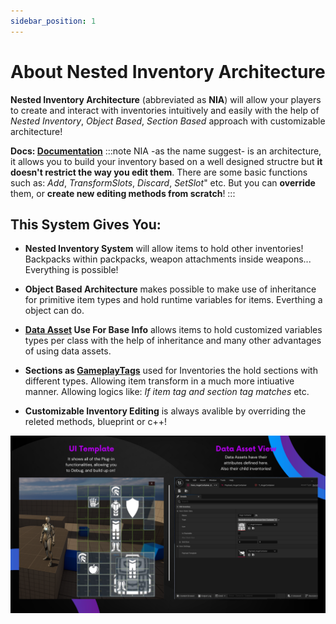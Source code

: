 ```yaml
---
sidebar_position: 1
---
```


# About Nested Inventory Architecture

**Nested Inventory Architecture** (abbreviated as **NIA**) will allow your players to create and interact with inventories intuitively and easily with the help of *Nested Inventory*, *Object Based*, *Section Based* approach with customizable architecture!

**Docs: [Documentation](https://elmarathstudio.netlify.app/)**
:::note
    NIA -as the name suggest- is an architecture, it allows you to build your inventory based on a well designed structre but **it doesn't restrict the way you edit them**. There are some basic functions such as: *Add*, *TransformSlots*, *Discard*, *SetSlot*" etc. But you can **override** them, or **create new editing methods from scratch**!
:::

## This System Gives You:

 - **Nested Inventory System** will allow items to hold other inventories! Backpacks within packpacks, weapon attachments inside weapons... Everything is possible!

 - **Object Based Architecture** makes possible to make use of inheritance for primitive item types and hold runtime variables for items. Everthing a object can do.

 - **[Data Asset](https://dev.epicgames.com/documentation/en-us/unreal-engine/data-assets-in-unreal-engine) Use For Base Info** allows items to hold customized variables types per class with the help of inheritance and many other advantages of using data assets.

 - **Sections as [GameplayTags](https://docs.unrealengine.com/4.27/en-US/ProgrammingAndScripting/Tags/)** used for Inventories the hold sections with different types. Allowing item transform in a much more intiuative manner. Allowing logics like: *If item tag and section tag matches* etc.
- **Customizable Inventory Editing** is always avalible by overriding the releted methods, blueprint or c++!


![NIA_Gallery](./img/T_NIA_Gallery1.png)
